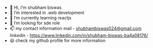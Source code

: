 - 👋 Hi, I’m shubham biswas
- 👀 I’m interested in .web development 
- 🌱 I’m currently learning reactjs
- 💞️ I’m looking for sde role
- 📫 my contact information
mail - shubhambiswas024@gmail.com  
    linkedin - https://www.linkedin.com/in/shubham-biswas-ba4a08176/
- 😃 check my github profile for more information

<!---
shubham8170/shubham8170 is a ✨ special ✨ repository because its `README.md` (this file) appears on your GitHub profile.
You can click the Preview link to take a look at your changes.
--->
